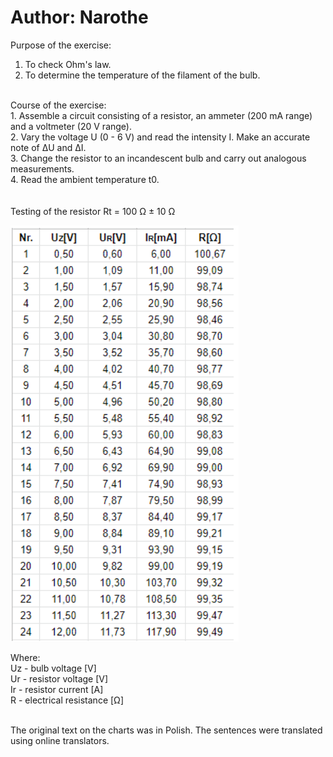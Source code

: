 # Author: Narothe

Purpose of the exercise: <br>
1. To check Ohm's law. <br>
2. To determine the temperature of the filament of the bulb. <br>
<br>
Course of the exercise: <br>
1. Assemble a circuit consisting of a resistor, an ammeter (200 mA range) and a voltmeter (20 V range). <br>
2. Vary the voltage U (0 - 6 V) and read the intensity I. Make an accurate note of ΔU and ΔI. <br>
3. Change the resistor to an incandescent bulb and carry out analogous measurements. <br>
4. Read the ambient temperature t0. <br>
<br>
<br>
Testing of the resistor Rt = 100 Ω ± 10 Ω 

![Photo1](images/photo1.png)

Where: <br>
Uz - bulb voltage [V] <br>
Ur - resistor voltage [V] <br>
Ir - resistor current [A] <br>
R - electrical resistance [Ω] <br>


<br>
The original text on the charts was in Polish. The sentences were translated using online translators.